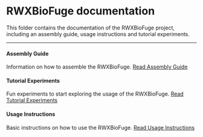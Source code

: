 RWXBioFuge documentation
=======================

This folder contains the documentation of the RWXBioFuge project, including an assembly guide, usage instructions and tutorial experiments. 

----------

#### Assembly Guide
Information on how to assemble the RWXBioFuge. [Read Assembly Guide][1]
#### Tutorial Experiments
Fun experiments to start exploring the usage of the RWXBioFuge. [Read Tutorial Experiments][2]
#### Usage Instructions
Basic instructions on how to use the RWXBioFuge. [Read Usage Instructions][3]

[1]:https://github.com/PieterVanBoheemen/RWXBioFuge/blob/master/Docs/Assembly/
[2]:https://github.com/PieterVanBoheemen/RWXBioFuge/blob/master/Docs/Tutorials/
[3]:https://github.com/PieterVanBoheemen/RWXBioFuge/blob/master/Docs/Usage/
